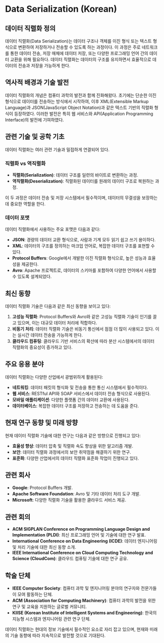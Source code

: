 # Data Serialization (Korean)

## 데이터 직렬화 정의

데이터 직렬화(Data Serialization)는 데이터 구조나 객체를 이진 형식 또는 텍스트 형식으로 변환하여 저장하거나 전송할 수 있도록 하는 과정이다. 이 과정은 주로 네트워크를 통한 데이터 전송, 저장 매체에 데이터 저장, 또는 다양한 프로그래밍 언어 간의 데이터 교환을 위해 필요하다. 데이터 직렬화는 데이터의 구조를 유지하면서 효율적으로 데이터의 전송과 저장을 가능하게 한다.

## 역사적 배경과 기술 발전

데이터 직렬화의 개념은 컴퓨터 과학의 발전과 함께 진화해왔다. 초기에는 단순한 이진 형식으로 데이터를 전송하는 방식에서 시작하여, 이후 XML(Extensible Markup Language)과 JSON(JavaScript Object Notation)과 같은 텍스트 기반의 직렬화 형식이 등장하였다. 이러한 발전은 특히 웹 서비스와 API(Application Programming Interface)의 발전에 기여하였다.

## 관련 기술 및 공학 기초

데이터 직렬화는 여러 관련 기술과 밀접하게 연결되어 있다. 

### 직렬화 vs 역직렬화

- **직렬화(Serialization)**: 데이터 구조를 일련의 바이트로 변환하는 과정.
- **역직렬화(Deserialization)**: 직렬화된 데이터를 원래의 데이터 구조로 복원하는 과정.

이 두 과정은 데이터 전송 및 저장 시스템에서 필수적이며, 데이터의 무결성을 보장하는 데 중요한 역할을 한다.

### 데이터 포맷

데이터 직렬화에서 사용하는 주요 포맷은 다음과 같다:

- **JSON**: 경량의 데이터 교환 형식으로, 사람과 기계 모두 읽기 쉽고 쓰기 용이하다.
- **XML**: 데이터의 구조를 정의하는 마크업 언어로, 복잡한 데이터 구조를 표현할 수 있다.
- **Protocol Buffers**: Google에서 개발한 이진 직렬화 형식으로, 높은 성능과 효율성을 제공한다.
- **Avro**: Apache 프로젝트로, 데이터의 스키마를 포함하여 다양한 언어에서 사용할 수 있도록 설계되었다.

## 최신 동향

데이터 직렬화 기술은 다음과 같은 최신 동향을 보이고 있다:

1. **고성능 직렬화**: Protocol Buffers와 Avro와 같은 고성능 직렬화 기술이 인기를 끌고 있으며, 이는 대규모 데이터 처리에 적합하다.
2. **비동기 처리**: 데이터 직렬화 기술은 비동기 통신에서 점점 더 많이 사용되고 있다. 이는 실시간 데이터 전송을 가능하게 한다.
3. **클라우드 컴퓨팅**: 클라우드 기반 서비스의 확산에 따라 분산 시스템에서의 데이터 직렬화의 중요성이 증가하고 있다.

## 주요 응용 분야

데이터 직렬화는 다양한 산업에서 광범위하게 활용된다:

- **네트워킹**: 데이터 패킷의 형식화 및 전송을 통한 통신 시스템에서 필수적이다.
- **웹 서비스**: RESTful API와 SOAP 서비스에서 데이터 전송 형식으로 사용된다.
- **모바일 애플리케이션**: 다양한 플랫폼 간의 데이터 교환에 사용된다.
- **데이터베이스**: 복잡한 데이터 구조를 저장하고 전송하는 데 도움을 준다.

## 현재 연구 동향 및 미래 방향

현재 데이터 직렬화 기술에 대한 연구는 다음과 같은 방향으로 진행되고 있다:

- **효율성 향상**: 데이터 압축 및 직렬화 속도 향상을 위한 알고리즘 개발.
- **보안**: 데이터 직렬화 과정에서의 보안 취약점을 해결하기 위한 연구.
- **표준화**: 다양한 산업에서의 데이터 직렬화 표준화 작업이 진행되고 있다.

## 관련 회사

- **Google**: Protocol Buffers 개발.
- **Apache Software Foundation**: Avro 및 기타 데이터 처리 도구 개발.
- **Microsoft**: 다양한 직렬화 기술을 활용한 클라우드 서비스 제공.

## 관련 회의

- **ACM SIGPLAN Conference on Programming Language Design and Implementation (PLDI)**: 최신 프로그래밍 언어 및 기술에 대한 연구 발표.
- **International Conference on Data Engineering (ICDE)**: 데이터 엔지니어링 및 처리 기술에 대한 최신 동향 소개.
- **IEEE International Conference on Cloud Computing Technology and Science (CloudCom)**: 클라우드 컴퓨팅 기술에 대한 연구 공유.

## 학술 단체

- **IEEE Computer Society**: 컴퓨터 과학 및 엔지니어링 분야의 연구자와 전문가들이 모여 활동하는 단체.
- **ACM (Association for Computing Machinery)**: 컴퓨터 과학의 발전을 위한 연구 및 교육을 지원하는 글로벌 커뮤니티.
- **KIISE (Korean Institute of Intelligent Systems and Engineering)**: 한국의 지능형 시스템과 엔지니어링 관련 연구 단체.

데이터 직렬화는 현대의 정보 기술에서 필수적인 요소로 자리 잡고 있으며, 현재와 미래의 기술 동향에 따라 지속적으로 발전할 것으로 기대된다.